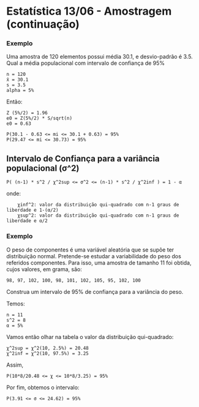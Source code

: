 # Estatística 13/06 - Amostragem (continuação)

### Exemplo

Uma amostra de 120 elementos possui média 30.1, e desvio-padrão é 3.5. Qual a média populacional com intervalo de confiança de 95%

    n = 120
    x̄ = 30.1
    s = 3.5
    alpha = 5%

Então:    

    Z (5%/2) = 1.96
    e0 = Z(5%/2) * S/sqrt(n)
    e0 = 0.63

    P(30.1 - 0.63 <= mi <= 30.1 + 0.63) = 95%
    P(29.47 <= mi <= 30.73) = 95%

## Intervalo de Confiança para a variância populacional (σ^2)

    P( (n-1) * s^2 / χ^2sup <= σ^2 <= (n-1) * s^2 / χ^2inf ) = 1 - α

onde: 
    
        χinf^2: valor da distribuição qui-quadrado com n-1 graus de liberdade e 1-(α/2)
        χsup^2: valor da distribuição qui-quadrado com n-1 graus de liberdade e α/2


### Exemplo      
O peso de componentes é uma variável aleatória que se supõe ter distribuição normal. Pretende-se estudar a variabilidade do peso dos referidos componentes. Para isso, uma amostra de tamanho 11 foi obtida, cujos valores, em grama, são: 

    98, 97, 102, 100, 98, 101, 102, 105, 95, 102, 100

Construa um intervalo de 95% de confiança para a variância do peso.

Temos:

    n = 11
    s^2 = 8
    α = 5%

Vamos então olhar na tabela o valor da distribuição qui-quadrado:

    χ^2sup = χ^2(10, 2.5%) = 20.48
    χ^2inf = χ^2(10, 97.5%) = 3.25

Assim,

    P(10*8/20.48 <= χ <= 10*8/3.25) = 95%

Por fim, obtemos o intervalo:

    P(3.91 <= σ <= 24.62) = 95%

